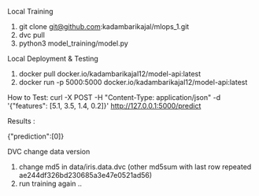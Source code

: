 Local Training 

1. git clone git@github.com:kadambarikajal/mlops_1.git
2. dvc pull 
3. python3 model_training/model.py

Local Deployment & Testing

1. docker pull docker.io/kadambarikajal12/model-api:latest
2. docker run -p 5000:5000 docker.io/kadambarikajal12/model-api:latest

How to Test:
curl -X POST -H "Content-Type: application/json" -d '{"features": [5.1, 3.5, 1.4, 0.2]}' http://127.0.0.1:5000/predict 

Results :

{"prediction":[0]}



DVC change data version 

1. change md5 in data/iris.data.dvc (other md5sum with last row repeated ae244df326bd230685a3e47e0521ad56) 
2. run training again .. 
